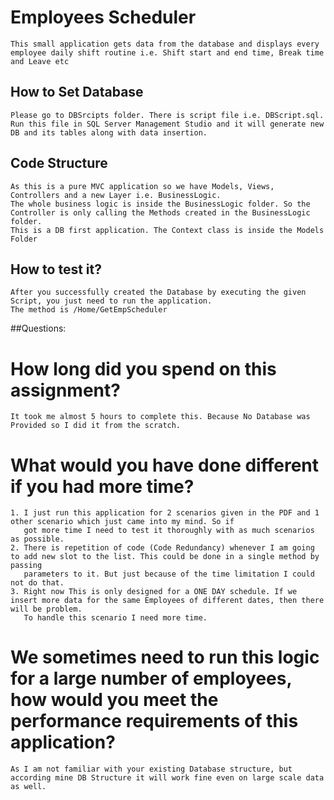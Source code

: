 ﻿# Employees Scheduler
	This small application gets data from the database and displays every employee daily shift routine i.e. Shift start and end time, Break time and Leave etc

## How to Set Database
	Please go to DBSrcipts folder. There is script file i.e. DBScript.sql. 
	Run this file in SQL Server Management Studio and it will generate new DB and its tables along with data insertion.


## Code Structure
	As this is a pure MVC application so we have Models, Views, Controllers and a new Layer i.e. BusinessLogic.
	The whole business logic is inside the BusinessLogic folder. So the Controller is only calling the Methods created in the BusinessLogic folder.
	This is a DB first application. The Context class is inside the Models Folder

## How to test it?
	After you successfully created the Database by executing the given Script, you just need to run the application.
	The method is /Home/GetEmpScheduler

##Questions:
# How long did you spend on this assignment?
	It took me almost 5 hours to complete this. Because No Database was Provided so I did it from the scratch.

# What would you have done different if you had more time?
	1. I just run this application for 2 scenarios given in the PDF and 1 other scenario which just came into my mind. So if 
	   got more time I need to test it thoroughly with as much scenarios as possible.
	2. There is repetition of code (Code Redundancy) whenever I am going to add new slot to the list. This could be done in a single method by passing 
	   parameters to it. But just because of the time limitation I could not do that.
	3. Right now This is only designed for a ONE DAY schedule. If we insert more data for the same Employees of different dates, then there will be problem.
	   To handle this scenario I need more time.

# We sometimes need to run this logic for a large number of employees, how would you meet the performance requirements of this application? 
	As I am not familiar with your existing Database structure, but according mine DB Structure it will work fine even on large scale data as well.
